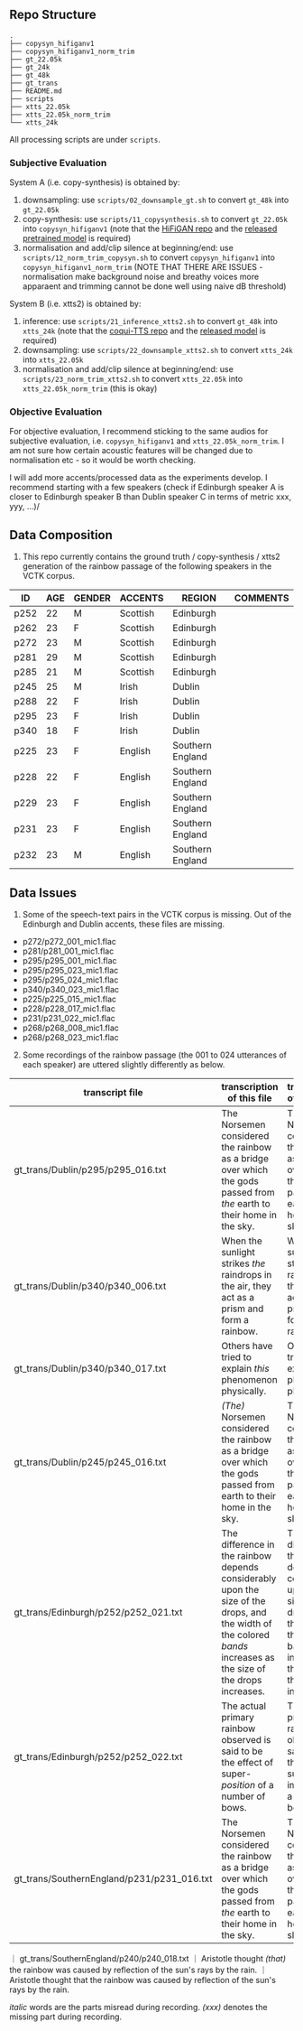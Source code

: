 ## Repo Structure

```
.
├── copysyn_hifiganv1
├── copysyn_hifiganv1_norm_trim
├── gt_22.05k
├── gt_24k
├── gt_48k
├── gt_trans
├── README.md
├── scripts
├── xtts_22.05k
├── xtts_22.05k_norm_trim
└── xtts_24k
```

All processing scripts are under ```scripts```.

### Subjective Evaluation

System A (i.e. copy-synthesis) is obtained by:
1) downsampling: use ```scripts/02_downsample_gt.sh``` to convert ```gt_48k``` into ```gt_22.05k```
2) copy-synthesis: use ```scripts/11_copysynthesis.sh``` to convert ```gt_22.05k``` into ```copysyn_hifiganv1``` (note that the [HiFiGAN repo](https://github.com/jik876/hifi-gan) and the [released pretrained model](https://drive.google.com/drive/folders/1vJlfkwR7Uyheq2U5HrPnfTm-tzwuNuey?usp=drive_link) is required)
3) normalisation and add/clip silence at beginning/end: use ```scripts/12_norm_trim_copysyn.sh``` to convert ```copysyn_hifiganv1``` into ```copysyn_hifiganv1_norm_trim``` (NOTE THAT THERE ARE ISSUES - normalisation make background noise and breathy voices more apparaent and trimming cannot be done well using naive dB threshold)

System B (i.e. xtts2) is obtained by:
1) inference: use ```scripts/21_inference_xtts2.sh``` to convert ```gt_48k``` into ```xtts_24k``` (note that the [coqui-TTS repo](https://github.com/coqui-ai/TTS) and the [released model](https://huggingface.co/coqui/XTTS-v2) is required)
2) downsampling: use ```scripts/22_downsample_xtts2.sh``` to convert ```xtts_24k``` into ```xtts_22.05k```
3) normalisation and add/clip silence at beginning/end: use ```scripts/23_norm_trim_xtts2.sh``` to convert ```xtts_22.05k``` into ```xtts_22.05k_norm_trim``` (this is okay)

### Objective Evaluation

For objective evaluation, I recommend sticking to the same audios for subjective evaluation, i.e. ```copysyn_hifiganv1``` and ```xtts_22.05k_norm_trim```. I am not sure how certain acoustic features will be changed due to normalisation etc - so it would be worth checking.

I will add more accents/processed data as the experiments develop. I recommend starting with a few speakers (check if Edinburgh speaker A is closer to Edinburgh speaker B than Dublin speaker C in terms of metric xxx, yyy, ...)/

## Data Composition

1. This repo currently contains the ground truth / copy-synthesis / xtts2 generation of the rainbow passage of the following speakers in the VCTK corpus.

| ID | AGE | GENDER | ACCENTS | REGION | COMMENTS |
| -- | --- | ------ | ------- | ------ | -------- |
| p252 | 22 | M | Scottish | Edinburgh ||
| p262 | 23 | F | Scottish | Edinburgh ||
| p272 | 23 | M | Scottish | Edinburgh ||
| p281 | 29 | M | Scottish | Edinburgh ||
| p285 | 21 | M | Scottish | Edinburgh ||
| p245 | 25 | M | Irish | Dublin ||
| p288 | 22 | F | Irish | Dublin ||
| p295 | 23 | F | Irish | Dublin ||
| p340 | 18 | F | Irish | Dublin ||
| p225 | 23 | F | English | Southern England ||
| p228 | 22 | F | English | Southern England ||
| p229 | 23 | F | English | Southern England ||
| p231 | 23 | F | English | Southern England ||
| p232 | 23 | M | English | Southern England ||


## Data Issues

1. Some of the speech-text pairs in the VCTK corpus is missing. Out of the Edinburgh and Dublin accents, these files are missing.

- p272/p272_001_mic1.flac
- p281/p281_001_mic1.flac
- p295/p295_001_mic1.flac
- p295/p295_023_mic1.flac
- p295/p295_024_mic1.flac
- p340/p340_023_mic1.flac
- p225/p225_015_mic1.flac
- p228/p228_017_mic1.flac
- p231/p231_022_mic1.flac
- p268/p268_008_mic1.flac
- p268/p268_023_mic1.flac

2. Some recordings of the rainbow passage (the 001 to 024 utterances of each speaker) are uttered slightly differently as below.

| transcript file | transcription of this file | transcription of other files |
| - | - | - |
| gt_trans/Dublin/p295/p295_016.txt | The Norsemen considered the rainbow as a bridge over which the gods passed from *the* earth to their home in the sky. | The Norsemen considered the rainbow as a bridge over which the gods passed from earth to their home in the sky.
| gt_trans/Dublin/p340/p340_006.txt | When the sunlight strikes *the* raindrops in the air, they act as a prism and form a rainbow. | When the sunlight strikes raindrops in the air, they act as a prism and form a rainbow.
| gt_trans/Dublin/p340/p340_017.txt | Others have tried to explain *this* phenomenon physically. | Others have tried to explain the phenomenon physically. |
| gt_trans/Dublin/p245/p245_016.txt | *(The)* Norsemen considered the rainbow as a bridge over which the gods passed from earth to their home in the sky. | The Norsemen considered the rainbow as a bridge over which the gods passed from earth to their home in the sky.
| gt_trans/Edinburgh/p252/p252_021.txt | The difference in the rainbow depends considerably upon the size of the drops, and the width of the colored *bands* increases as the size of the drops increases. | The difference in the rainbow depends considerably upon the size of the drops, and the width of the colored band increases as the size of the drops increases.
| gt_trans/Edinburgh/p252/p252_022.txt | The actual primary rainbow observed is said to be the effect of super-*position* of a number of bows. | The actual primary rainbow observed is said to be the effect of super-imposition of a number of bows.
| gt_trans/SouthernEngland/p231/p231_016.txt | The Norsemen considered the rainbow as a bridge over which the gods passed from *the* earth to their home in the sky. | The Norsemen considered the rainbow as a bridge over which the gods passed from earth to their home in the sky.
｜ gt_trans/SouthernEngland/p240/p240_018.txt ｜ Aristotle thought *(that)* the rainbow was caused by reflection of the sun's rays by the rain. ｜ Aristotle thought that the rainbow was caused by reflection of the sun's rays by the rain.

*italic* words are the parts misread during recording. *(xxx)* denotes the missing part during recording.


